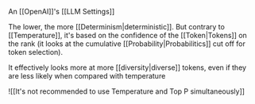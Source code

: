 An [[OpenAI]]'s [[LLM Settings]]

The lower, the more [[Determinism|deterministic]]. But contrary to [[Temperature]], it's based on the confidence of the [[Token|Tokens]] on the rank  (it looks at the cumulative [[Probability|Probabilitics]] cut off for token selection).

It effectively looks more at more [[diversity|diverse]] tokens, even if they are less likely when compared with temperature

![[It's not recommended to use Temperature and Top P simultaneously]]